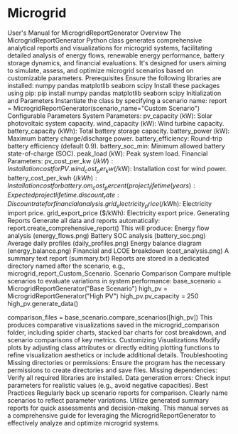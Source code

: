 # Microgrid

User's Manual for MicrogridReportGenerator
Overview
The MicrogridReportGenerator Python class generates comprehensive analytical reports and visualizations for microgrid systems, facilitating detailed analysis of energy flows, renewable energy performance, battery storage dynamics, and financial evaluations. It's designed for users aiming to simulate, assess, and optimize microgrid scenarios based on customizable parameters.
Prerequisites
Ensure the following libraries are installed:
numpy
pandas
matplotlib
seaborn
scipy
Install these packages using pip:
pip install numpy pandas matplotlib seaborn scipy
Initialization and Parameters
Instantiate the class by specifying a scenario name:
report = MicrogridReportGenerator(scenario_name="Custom Scenario")
Configurable Parameters
System Parameters:
pv_capacity (kW): Solar photovoltaic system capacity.
wind_capacity (kW): Wind turbine capacity.
battery_capacity (kWh): Total battery storage capacity.
battery_power (kW): Maximum battery charge/discharge power.
battery_efficiency: Round-trip battery efficiency (default 0.9).
battery_soc_min: Minimum allowed battery state-of-charge (SOC).
peak_load (kW): Peak system load.
Financial Parameters:
pv_cost_per_kw ($/kW): Installation cost for PV.
wind_cost_per_kw ($/kW): Installation cost for wind power.
battery_cost_per_kwh ($/kWh): Installation cost for battery.
om_cost_percent (%): Annual operations and maintenance cost as a percentage of capital.
project_lifetime (years): Expected project lifetime.
discount_rate: Discount rate for financial analysis.
grid_electricity_price ($/kWh): Electricity import price.
grid_export_price ($/kWh): Electricity export price.
Generating Reports
Generate all data and reports automatically:
report.create_comprehensive_report()
This will produce:
Energy flow analysis (energy_flows.png)
Battery SOC analysis (battery_soc.png)
Average daily profiles (daily_profiles.png)
Energy balance diagram (energy_balance.png)
Financial and LCOE breakdown (cost_analysis.png)
A summary text report (summary.txt)
Reports are stored in a dedicated directory named after the scenario, e.g., microgrid_report_Custom_Scenario.
Scenario Comparison
Compare multiple scenarios to evaluate variations in system performance:
base_scenario = MicrogridReportGenerator("Base Scenario")
high_pv = MicrogridReportGenerator("High PV")
high_pv.pv_capacity = 250
high_pv.generate_data()

comparison_files = base_scenario.compare_scenarios([high_pv])
This produces comparative visualizations saved in the microgrid_comparison folder, including spider charts, stacked bar charts for cost breakdown, and scenario comparisons of key metrics.
Customizing Visualizations
Modify plots by adjusting class attributes or directly editing plotting functions to refine visualization aesthetics or include additional details.
Troubleshooting
Missing directories or permissions: Ensure the program has the necessary permissions to create directories and save files.
Missing dependencies: Verify all required libraries are installed.
Data generation errors: Check input parameters for realistic values (e.g., avoid negative capacities).
Best Practices
Regularly back up scenario reports for comparison.
Clearly name scenarios to reflect parameter variations.
Utilize generated summary reports for quick assessments and decision-making.
This manual serves as a comprehensive guide for leveraging the MicrogridReportGenerator to effectively analyze and optimize microgrid systems.
